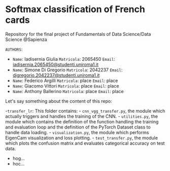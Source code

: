 # Softmax classification of French cards
Repository for the final project of Fundamentals of Data Science/Data Science @Sapienza

`AUTHORS`:

- `Name`: Iadisernia Giulia `Matricola`: 2065450 `Email`: iadisernia.2065450@studenti.uniroma1.it <br>
- `Name`: Simone Di Gregorio `Matricola`: 2042237 `Email`: digregorio.2042237@studenti.uniroma1.it<br>
- `Name`: Federico Argilli `Matricola`: place `Email`: place <br>
- `Name`: Giacomo Vittori `Matricola`: place `Email`: place <br>
- `Name`: Anthony Ballerino `Matricola`: place `Email`: place <br>

Let's say something about the content of this repo: 

-`transfer_lr`: This folder contains:
    - `cnn_vgg_transfer.py`, the module which actually triggers and handles the training of the CNN.
    - `utilities.py`, the module which contains the definition of the function handling the training and evaluation loop and the definition of the PyTorch Dataset class to handle data loading. 
    - `visualization.py`, the module which performs EigenCam visualization and loss plotting. 
    - `test_transfer.py`, the module which plots the confusion matrix and evaluates categorical accuracy on test data. 
- hog...
- hoc...


